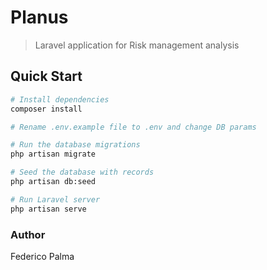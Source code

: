 # Planus

> Laravel application for Risk management analysis

## Quick Start

``` bash
# Install dependencies
composer install

# Rename .env.example file to .env and change DB params

# Run the database migrations
php artisan migrate

# Seed the database with records
php artisan db:seed

# Run Laravel server
php artisan serve

```

### Author
Federico Palma
